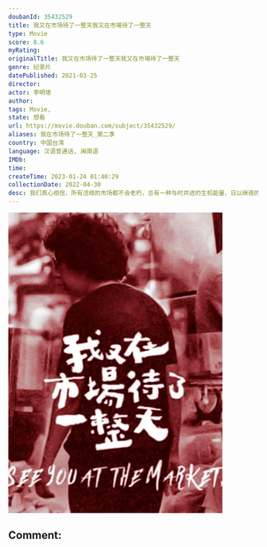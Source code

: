 ```yaml
---
doubanId: 35432529
title: 我又在市场待了一整天我又在市場待了一整天
type: Movie
score: 8.6
myRating: 
originalTitle: 我又在市场待了一整天我又在市場待了一整天
genre: 纪录片
datePublished: 2021-03-25
director: 
actor: 李明璁
author: 
tags: Movie, 
state: 想看
url: https://movie.douban.com/subject/35432529/
aliases: 我在市场待了一整天_第二季
country: 中国台湾
language: 汉语普通话, 闽南语
IMDb: 
time: 
createTime: 2023-01-24 01:40:29
collectionDate: 2022-04-30
desc: 我们真心相信，所有活络的市场都不会老朽，总有一种与时并进的生机能量，日以继夜的喧嚣说着“现在进行式”的点滴故事。
---
```


![image](assets/p2841248629.jpg)

Comment: 
---

